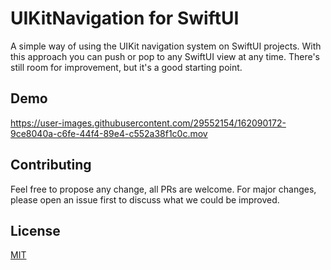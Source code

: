 # UIKitNavigation for SwiftUI

A simple way of using the UIKit navigation system on SwiftUI projects. With this approach you can push or pop to any SwiftUI view at any time. There's still room for improvement, but it's a good starting point.

## Demo
https://user-images.githubusercontent.com/29552154/162090172-9ce8040a-c6fe-44f4-89e4-c552a38f1c0c.mov

## Contributing
Feel free to propose any change, all PRs are welcome. For major changes, please open an issue first to discuss what we could be improved. 

## License
[MIT](https://choosealicense.com/licenses/mit/)
